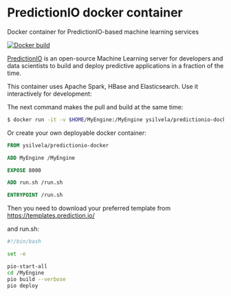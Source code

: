 # PredictionIO docker container
Docker container for PredictionIO-based machine learning services

[![Docker build](http://dockeri.co/image/ysilvela/predictionio-docker)](https://registry.hub.docker.com/r/ysilvela/predictionio-docker/)

[PredictionIO](https://prediction.io) is an open-source Machine Learning
server for developers and data scientists to build and deploy predictive
applications in a fraction of the time.

This container uses Apache Spark, HBase and Elasticsearch.
Use it interactively for development:

The next command makes the pull and build at the same time:

```Bash
$ docker run -it -v $HOME/MyEngine:/MyEngine ysilvela/predictionio-docker /bin/bash
```

Or create your own deployable docker container:

```Dockerfile
FROM ysilvela/predictionio-docker

ADD MyEngine /MyEngine

EXPOSE 8000

ADD run.sh /run.sh

ENTRYPOINT /run.sh
```
Then you need to download your preferred template from https://templates.prediction.io/

and run.sh:

```Bash
#!/bin/bash

set -e

pio-start-all
cd /MyEngine
pio build --verbose
pio deploy
```
